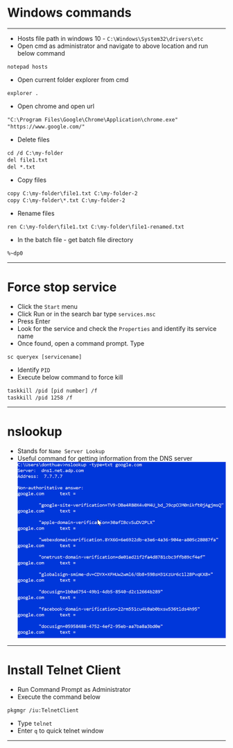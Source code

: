 # Windows commands
------
* Hosts file path in windows 10 - `C:\Windows\System32\drivers\etc`
* Open cmd as administrator and navigate to above location and run below command
```
notepad hosts
```
* Open current folder explorer from cmd
```
explorer .
```
* Open chrome and open url
```
"C:\Program Files\Google\Chrome\Application\chrome.exe" "https://www.google.com/"
```
* Delete files
```
cd /d C:\my-folder
del file1.txt
del *.txt
```
* Copy files
```
copy C:\my-folder\file1.txt C:\my-folder-2
copy C:\my-folder\*.txt C:\my-folder-2
```
* Rename files
```
ren C:\my-folder\file1.txt C:\my-folder\file1-renamed.txt
```
* In the batch file - get batch file directory
```
%~dp0
```
------
# Force stop service
* Click the `Start` menu
* Click Run or in the search bar type `services.msc`
* Press Enter
* Look for the service and check the `Properties` and identify its service name
* Once found, open a command prompt. Type
```
sc queryex [servicename]
```
* Identify `PID`
* Execute below command to force kill
```
taskkill /pid [pid number] /f
taskkill /pid 1258 /f
```
------
# nslookup
* Stands for `Name Server Lookup`
* Useful command for getting information from the DNS server
![picture](imgs/001-nslookup.jpg)
------
# Install Telnet Client
* Run Command Prompt as Administrator
* Execute the command below
```
pkgmgr /iu:TelnetClient
```
* Type `telnet`
* Enter `q` to quick telnet window
------
